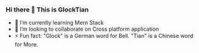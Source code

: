 ### Hi there 👋 This is GlockTian

- 🌱 I’m currently learning Mern Stack
- 👯 I’m looking to collaborate on Cross platform application
- ⚡ Fun fact: "Glock" is a German word for Bell. "Tian" is a Chinese word for More.

<!--
**GlockTian/GlockTian** is a ✨ _special_ ✨ repository because its `README.md` (this file) appears on your GitHub profile.

Here are some ideas to get you started:

- 🔭 I’m currently working on ...
- 🌱 I’m currently learning ...
- 👯 I’m looking to collaborate on ...
- 🤔 I’m looking for help with ...
- 💬 Ask me about ...
- 📫 How to reach me: ...
- 😄 Pronouns: ...
- ⚡ Fun fact: ...
-->
